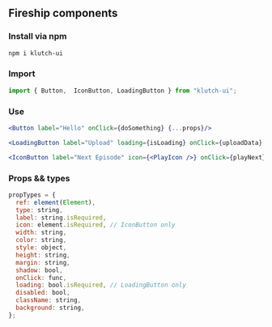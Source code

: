 ## Fireship components


### Install via npm
```sh
npm i klutch-ui
```

### Import

```jsx
import { Button,  IconButton, LoadingButton } from "klutch-ui";
```

### Use

```jsx
<Button label="Hello" onClick={doSomething} {...props}/>

<LoadingButton label="Upload" loading={isLoading} onClick={uploadData} />

<IconButton label="Next Episode" icon={<PlayIcon />} onClick={playNext} />

```

### Props && types

```js
propTypes = {
  ref: element(Element),
  type: string,
  label: string.isRequired,
  icon: element.isRequired, // IconButton only
  width: string,
  color: string,
  style: object,
  height: string,
  margin: string,
  shadow: bool,
  onClick: func,
  loading: bool.isRequired, // LoadingButton only
  disabled: bool,
  className: string,
  background: string,
};
```